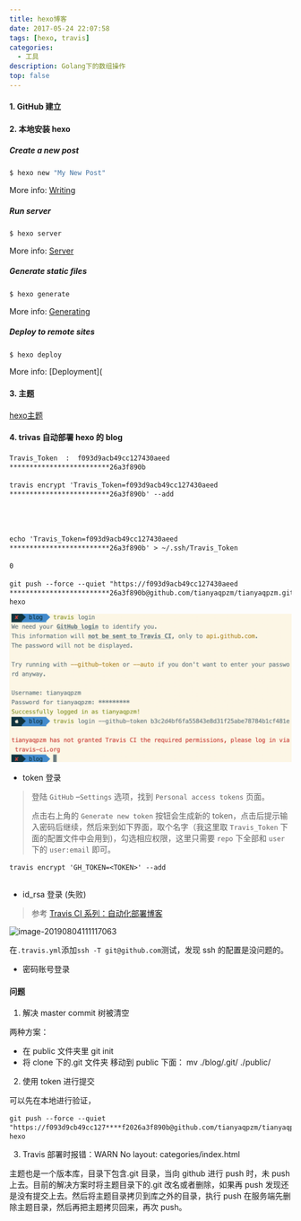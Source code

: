 ```yaml
---
title: hexo博客
date: 2017-05-24 22:07:58
tags: [hexo, travis]
categories:
  - 工具
description: Golang下的数组操作
top: false
---
```




#### 1. GitHub 建立

#### 2. 本地安装 hexo

##### Create a new post

```bash
$ hexo new "My New Post"
```

More info: [Writing](https://hexo.io/docs/writing.html)

##### Run server

```bash
$ hexo server
```

More info: [Server](https://hexo.io/docs/server.html)

##### Generate static files

```bash
$ hexo generate
```

More info: [Generating](https://hexo.io/docs/generating.html)

##### Deploy to remote sites

```bash
$ hexo deploy
```

More info: [Deployment](



#### 3. 主题

[hexo主题](https://hexo.io/zh-cn/docs/server.html)



#### 4. trivas 自动部署 hexo 的 blog

```
Travis_Token  :  f093d9acb49cc127430aeed *************************26a3f890b

travis encrypt 'Travis_Token=f093d9acb49cc127430aeed *************************26a3f890b' --add




echo 'Travis_Token=f093d9acb49cc127430aeed *************************26a3f890b' > ~/.ssh/Travis_Token

0

git push --force --quiet "https://f093d9acb49cc127430aeed *************************26a3f890b@github.com/tianyaqpzm/tianyaqpzm.github.io.git" hexo
```

![image-20191202000100719](hexo_build/image-20191202000100719.png)

- token 登录

> 登陆 `GitHub` –`Settings` 选项，找到 `Personal access tokens` 页面。
>
> 点击右上角的 `Generate new token` 按钮会生成新的 token，点击后提示输入密码后继续，然后来到如下界面，取个名字（我这里取 `Travis_Token` 下面的配置文件中会用到)，勾选相应权限，这里只需要 `repo` 下全部和 `user` 下的 `user:email` 即可。

```
travis encrypt 'GH_TOKEN=<TOKEN>' --add


```

- id_rsa 登录 (失败)

> 参考 [Travis CI 系列：自动化部署博客](https://cosmeapp.github.io/2017/09/18/travis-ci-auto-build/)

![image-20190804111117063](/Users/pei/Documents/md笔记/hexo_blog.assets/image-20190804111117063.png)

在`.travis.yml`添加`ssh -T git@github.com`测试，发现 ssh 的配置是没问题的。

- 密码账号登录

#### 问题

1. 解决 master commit 树被清空

两种方案：

- 在 public 文件夹里 git init
- 将 clone 下的.git 文件夹 移动到 public 下面： mv ./blog/.git/ ./public/

2. 使用 token 进行提交

可以先在本地进行验证，

```
git push --force --quiet "https://f093d9cb49cc127****f2026a3f890b@github.com/tianyaqpzm/tianyaqpzm.github.io.git" hexo
```

3. Travis 部署时报错：WARN No layout: categories/index.html

主题也是一个版本库，目录下包含.git 目录，当向 github 进行 push 时，未 push 上去。目前的解决方案时将主题目录下的.git 改名或者删除，如果再 push 发现还是没有提交上去。然后将主题目录拷贝到库之外的目录，执行 push 在服务端先删除主题目录，然后再把主题拷贝回来，再次 push。
